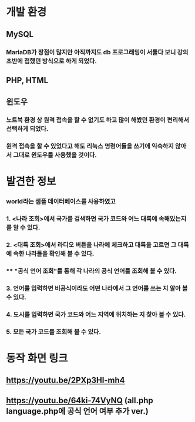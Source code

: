 # 개발 환경
## MySQL
### MariaDB가 장점이 많지만 아직까지도 db 프로그래밍이 서툴다 보니 강의 초반에 접했던 방식으로 하게 되었다.
## PHP, HTML
## 윈도우
### 노트북 환경 상 원격 접속을 할 수 없기도 하고 많이 해봤던 환경이 편리해서 선택하게 되었다.
### 원격 접속을 할 수 있었다고 해도 리눅스 명령어들을 쓰기에 익숙하지 않아서 그대로 윈도우를 사용했을 것이다.

# 발견한 정보 
### world라는 샘플 데이터베이스를 사용하였고
### 1. <나라 조회>에서 국가를 검색하면 국가 코드와 어느 대륙에 속해있는지를 알 수 있다. 
### 2. <대륙 조회>에서 라디오 버튼을 나라에 체크하고 대륙을 고르면 그 대륙에 속한 나라들을 확인해 볼 수 있다.
###  ** "공식 언어 조회"를 통해 각 나라의 공식 언어를 조회해 볼 수 있다.
### 3. 언어를 입력하면 비공식이라도 어떤 나라에서 그 언어를 쓰는 지 알아 볼 수 있다.
### 4. 도시를 입력하면 국가 코드와 어느 지역에 위치하는 지 찾아 볼 수 있다.
### 5. 모든 국가 코드를 조회해 볼 수 있다.

# 동작 화면 링크
 ## https://youtu.be/2PXp3Hl-mh4
 ## https://youtu.be/64ki-74VyNQ (all.php language.php에 공식 언어 여부 추가 ver.)
